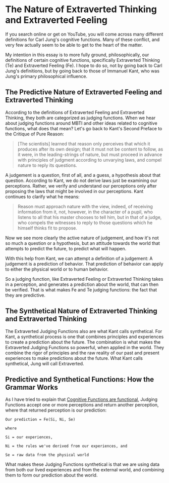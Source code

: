 # The Nature of Extraverted Thinking and Extraverted Feeling

If you search online or get on YouTube, you will come across many different definitions for Carl Jung's cognitive functions. Many of these conflict, and very few actually seem to be able to get to the heart of the matter.

My intention in this essay is to more fully ground, philosophically, our definitions of certain cognitive functions, specifically Extraverted Thinking (Te) and Extraverted Feeling (Fe). I hope to do so, not by going back to Carl Jung's definitions, but by going back to those of Immanuel Kant, who was Jung's primary philosophical influence.

## The Predictive Nature of Extraverted Feeling and Extraverted Thinking

According to the definitions of Extraverted Feeling and Extraverted Thinking, they both are categorized as judging functions. When we hear about judging functions around MBTI and other ideas related to cognitive functions, what does that mean? Let's go back to Kant's Second Preface to the Critique of Pure Reason:

> [The scientists] learned that reason only perceives that which it produces after its own design; that it must not be content to follow, as it were, in the leading-strings of nature, but must proceed in advance with principles of judgment according to unvarying laws, and compel nature to reply its questions.

A judgement is a question, first of all, and a guess, a hypothesis about that question. According to Kant, we do not derive laws just be examining our perceptions. Rather, we verify and understand our perceptions only after proposing the laws that might be involved in our perceptions. Kant continues to clarify what he means:

> Reason must approach nature with the view, indeed, of receiving information from it, not, however, in the character of a pupil, who listens to all that his master chooses to tell him, but in that of a judge, who compels the witnesses to reply to those questions which he himself thinks fit to propose.

Now we see more clearly the active nature of judgement, and how it's not so much a question or a hypothesis, but an attitude towards the world that attempts to predict the future, to predict what will happen.

With this help from Kant, we can attempt a definition of a judgement: A judgement is a prediction of behavior. That prediction of behavior can apply to either the physical world or to human behavior.

So a judging function, like Extraverted Feeling or Extraverted Thinking takes in a perception, and generates a prediction about the world, that can then be verified. That is what makes Fe and Te judging functions: the fact that they are predictive.

## The Synthetical Nature of Extraverted Thinking and Extraverted Thinking

The Extraverted Judging Functions also are what Kant calls synthetical. For Kant, a synthetical process is one that combines principles and experiences to create a prediction about the future. The combination is what makes the Extraverted Judging Functions so powerful, when applied in the world. They combine the rigor of principles and the raw reality of our past and present experiences to make predictions about the future. What Kant calls synthetical, Jung will call Extraverted.


## Predictive and Synthetical Functions: How the Grammar Works

As I have tried to explain that [Cognitive Functions are functional](cog_funcs_are_functional.md), Judging Functions accept one or more perceptions and return another perception, where that returned perception is our prediction:

    Our prediction = Fe(Si, Ni, Se)

    where

    Si = our experiences,

    Ni = the rules we've derived from our experiences, and

    Se = raw data from the physical world

What makes these Judging Functions synthetical is that we are using data from both our lived experiences and from the external world, and combining them to form our prediction about the world.

